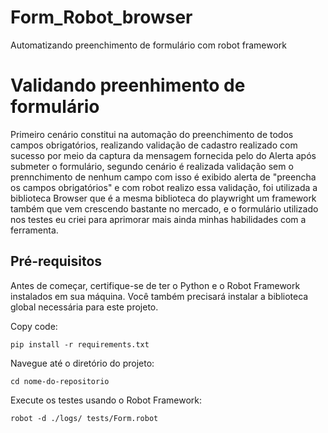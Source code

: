 # Form_Robot_browser
Automatizando preenchimento de formulário com robot framework
# Validando preenhimento de formulário
Primeiro cenário constitui na automação do preenchimento de todos campos obrigatórios, realizando validação de cadastro realizado com sucesso por meio da captura da mensagem fornecida pelo do Alerta após submeter o formulário, segundo cenário é realizada validação sem o prennchimento de nenhum campo com isso é exibido alerta de "preencha os campos obrigatórios" e com robot realizo essa validação, foi utilizada a biblioteca Browser que é a mesma biblioteca do playwright um framework também que vem crescendo bastante no mercado, e o formulário utilizado nos testes eu criei para aprimorar mais ainda minhas habilidades com a ferramenta.

## Pré-requisitos

Antes de começar, certifique-se de ter o Python e o Robot Framework instalados em sua máquina. Você também precisará instalar a biblioteca global necessária para este projeto.

Copy code:
  
    pip install -r requirements.txt
    
Navegue até o diretório do projeto:
    
    cd nome-do-repositorio

Execute os testes usando o Robot Framework:

    robot -d ./logs/ tests/Form.robot
    

